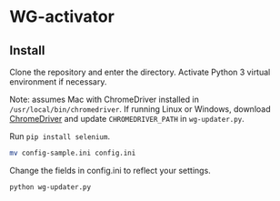 WG-activator
============

## Install

Clone the repository and enter the directory. Activate Python 3 virtual environment if necessary.

Note: assumes Mac with ChromeDriver installed in `/usr/local/bin/chromedriver`. If running Linux or Windows, download [ChromeDriver](http://chromedriver.chromium.org/downloads) and update `CHROMEDRIVER_PATH` in `wg-updater.py`.

Run `pip install selenium`.

```bash
mv config-sample.ini config.ini
```

Change the fields in config.ini to reflect your settings.

```bash
python wg-updater.py
```
